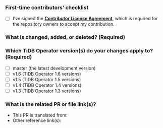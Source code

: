 <!--Thanks for your contribution to TiDB Operator documentation. See [CONTRIBUTING](https://github.com/pingcap/docs/blob/master/CONTRIBUTING.md) before filing this pull request (PR).-->

### First-time contributors' checklist <!--Remove this section if you're not a first-time contributor.-->

- [ ] I've signed the [**Contributor License Agreement**](https://cla.pingcap.net/pingcap/docs), which is required for the repository owners to accept my contribution.

### What is changed, added, or deleted? (Required)

<!--Tell us what you did and why.-->

### Which TiDB Operator version(s) do your changes apply to? (Required)

<!--Tick the checkbox(es) below to choose the TiDB Operator version(s) that your changes apply to.-->

- [ ] master (the latest development version)
- [ ] v1.6 (TiDB Operator 1.6 versions)
- [ ] v1.5 (TiDB Operator 1.5 versions)
- [ ] v1.4 (TiDB Operator 1.4 versions)
- [ ] v1.3 (TiDB Operator 1.3 versions)

### What is the related PR or file link(s)?

<!--Give us some reference link(s) that might help quickly review and merge your PR, for example, a file link that supports why you changed the document.-->

- This PR is translated from: <!--Give links here-->
- Other reference link(s): <!--Give links here-->
